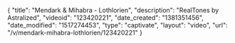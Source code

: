 {
    "title": "Mendark & Mihabra - Lothlorien",
    "description": "RealTones by Astralized",
    "videoid": "123420221",
    "date_created": "1381351456",
    "date_modified": "1517274453",
    "type": "captivate",
    "layout": "video",
    "url": "\/v\/mendark-mihabra-lothlorien\/123420221"
}